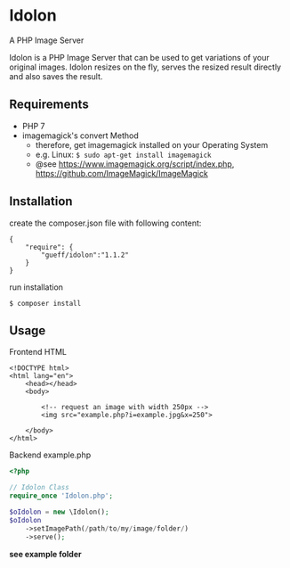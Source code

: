 # Idolon
A PHP Image Server

Idolon is a PHP Image Server that can be used to get variations of your original images. Idolon resizes on the fly, serves the resized result directly and also saves the result.

## Requirements
- PHP 7
- imagemagick's convert Method
    - therefore, get imagemagick installed on your Operating System
    - e.g. Linux:  `$ sudo apt-get install imagemagick`
    - @see https://www.imagemagick.org/script/index.php, https://github.com/ImageMagick/ImageMagick

## Installation
create the composer.json file with following content:
~~~
{
    "require": {
        "gueff/idolon":"1.1.2"
    }
}
~~~

run installation
~~~
$ composer install
~~~

## Usage

Frontend HTML
~~~
<!DOCTYPE html>
<html lang="en">
    <head></head>
    <body>
    
        <!-- request an image with width 250px -->        
        <img src="example.php?i=example.jpg&x=250">
        
    </body>
</html>
~~~

Backend example.php
~~~php
<?php

// Idolon Class
require_once 'Idolon.php';

$oIdolon = new \Idolon();
$oIdolon
    ->setImagePath(/path/to/my/image/folder/)
    ->serve();
~~~

**see example folder**
